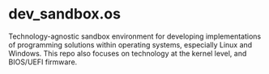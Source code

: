 # dev_sandbox.os

Technology-agnostic sandbox environment for developing implementations of programming solutions within operating systems, especially Linux and Windows. This repo also focuses on technology at the kernel level, and BIOS/UEFI firmware.
